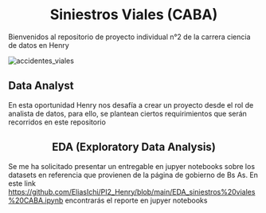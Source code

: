 # <center>Siniestros Viales (CABA)
Bienvenidos al repositorio de proyecto individual n°2 de la carrera ciencia de datos en Henry

![accidentes_viales](https://github.com/EliasIchi/PI2_Henry/assets/124707045/608f8a08-7bb6-408c-be8b-2480f43afab8)

## Data Analyst
En esta oportunidad Henry nos desafía a crear un proyecto desde el rol de analista de datos, para ello, se plantean ciertos requirimientos que serán recorridos en este repositorio

## <center>EDA (Exploratory Data Analysis)

Se me ha solicitado presentar un entregable en jupyer notebooks sobre los datasets en referencia que provienen de la página de gobierno de Bs As.
En este link https://github.com/EliasIchi/PI2_Henry/blob/main/EDA_siniestros%20viales%20CABA.ipynb encontrarás el reporte en jupyer notebooks
